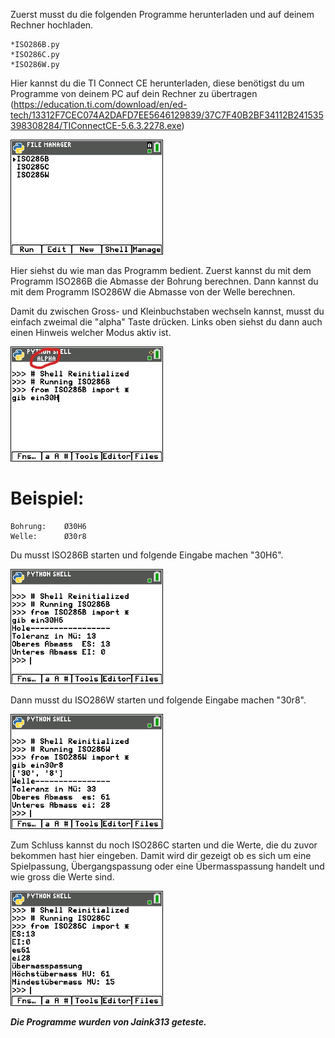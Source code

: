 Zuerst musst du die folgenden Programme herunterladen und auf deinem Rechner hochladen.

    *ISO286B.py
    *ISO286C.py
    *ISO286W.py
    
Hier kannst du die TI Connect CE herunterladen, diese benötigst du um Programme von deinem PC auf dein Rechner zu übertragen
(https://education.ti.com/download/en/ed-tech/13312F7CEC074A2DAFD7EE5646129839/37C7F40B2BF34112B241535398308284/TIConnectCE-5.6.3.2278.exe)

![](ISO286doc/StartScreen.png)

Hier siehst du wie man das Programm bedient.
Zuerst kannst du mit dem Programm ISO286B die Abmasse der Bohrung berechnen. Dann kannst du mit dem Programm ISO286W die Abmasse von der Welle berechnen.

Damit du zwischen Gross- und Kleinbuchstaben wechseln kannst, musst du einfach zweimal die "alpha" Taste drücken.
Links oben siehst du dann auch einen Hinweis welcher Modus aktiv ist.

![](ISO286doc/GrossKleinSchreibung.jpg)

# Beispiel:
    Bohrung:    Ø30H6
    Welle:      Ø30r8

Du musst ISO286B starten und folgende Eingabe machen "30H6".

![](ISO286doc/30H6.png)


Dann musst du ISO286W starten und folgende Eingabe machen "30r8".

![](ISO286doc/30p8.png)

Zum Schluss kannst du noch ISO286C starten und die Werte, die du zuvor bekommen hast hier eingeben.
Damit wird dir gezeigt ob es sich um eine Spielpassung, Übergangspassung oder eine Übermasspassung handelt und wie gross die Werte sind.


![](ISO286doc/Berechung.png)

**_Die Programme wurden von Jaink313 geteste._** 
